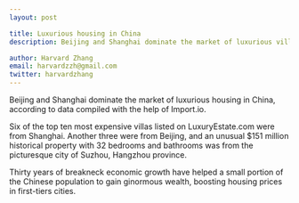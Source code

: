 ```yaml
---
layout: post

title: Luxurious housing in China  
description: Beijing and Shanghai dominate the market of luxurious villas. 

author: Harvard Zhang 
email: harvardzzh@gmail.com
twitter: harvardzhang
---
```


Beijing and Shanghai dominate the market of luxurious housing in China, according to data compiled with the help of Import.io.

Six of the top ten most expensive villas listed on LuxuryEstate.com were from Shanghai. Another three were from Beijing, and an unusual $151 million historical property with 32 bedrooms and bathrooms was from the picturesque city of Suzhou, Hangzhou province. 

Thirty years of breakneck economic growth have helped a small portion of the Chinese population to gain ginormous wealth, boosting housing prices in first-tiers cities. 
